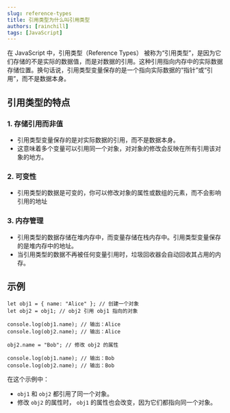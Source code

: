```yaml
---
slug: reference-types
title: 引用类型为什么叫引用类型
authors: [rainchill]
tags: [JavaScript]
---
```


在 JavaScript 中，引用类型（Reference Types） 被称为“引用类型”，是因为它们存储的不是实际的数据值，而是对数据的引用。这种引用指向内存中的实际数据存储位置。换句话说，引用类型变量保存的是一个指向实际数据的“指针”或“引用”，而不是数据本身。

<!-- truncate -->

## 引用类型的特点

### 1. 存储引用而非值

- 引用类型变量保存的是对实际数据的引用，而不是数据本身。
- 这意味着多个变量可以引用同一个对象，对对象的修改会反映在所有引用该对象的地方。

### 2. 可变性

- 引用类型的数据是可变的，你可以修改对象的属性或数组的元素，而不会影响引用的地址

### 3. 内存管理

- 引用类型的数据存储在堆内存中，而变量存储在栈内存中。引用类型变量保存的是堆内存中的地址。
- 当引用类型的数据不再被任何变量引用时，垃圾回收器会自动回收其占用的内存。

## 示例

```javascrpt
let obj1 = { name: "Alice" }; // 创建一个对象
let obj2 = obj1; // obj2 引用 obj1 指向的对象

console.log(obj1.name); // 输出：Alice
console.log(obj2.name); // 输出：Alice

obj2.name = "Bob"; // 修改 obj2 的属性

console.log(obj1.name); // 输出：Bob
console.log(obj2.name); // 输出：Bob
```

在这个示例中：

- `obj1` 和 `obj2` 都引用了同一个对象。
- 修改 `obj2` 的属性时， `obj1` 的属性也会改变，因为它们都指向同一个对象。
